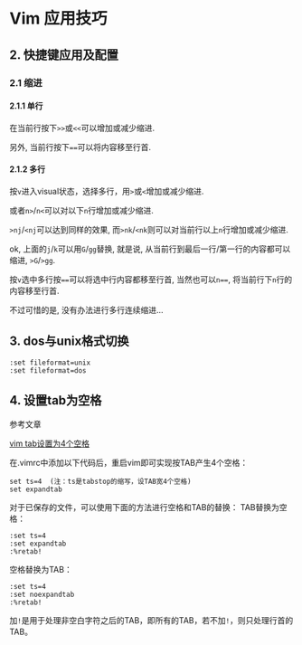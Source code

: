 # Vim 应用技巧

## 2. 快捷键应用及配置

### 2.1 缩进

#### 2.1.1 单行

在当前行按下`>>`或`<<`可以增加或减少缩进.

另外, 当前行按下`==`可以将内容移至行首.

#### 2.1.2 多行

按`v`进入visual状态，选择多行，用`>`或`<`增加或减少缩进.

或者`n>`/`n<`可以对以下`n`行增加或减少缩进. 

`>nj`/`<nj`可以达到同样的效果, 而`>nk`/`<nk`则可以对当前行以上`n`行增加或减少缩进.

ok, 上面的`j`/`k`可以用`G`/`gg`替换, 就是说, 从当前行到最后一行/第一行的内容都可以缩进, `>G`/`>gg`.

按`v`选中多行按`==`可以将选中行内容都移至行首, 当然也可以`n==`, 将当前行下`n`行的内容移至行首.

不过可惜的是, 没有办法进行多行连续缩进...

## 3. dos与unix格式切换

```
:set fileformat=unix
:set fileformat=dos
```

## 4. 设置tab为空格

参考文章

[vim tab设置为4个空格](http://blog.csdn.net/jiang1013nan/article/details/6298727)

在.vimrc中添加以下代码后，重启vim即可实现按TAB产生4个空格：

```
set ts=4  (注：ts是tabstop的缩写，设TAB宽4个空格)
set expandtab
```

对于已保存的文件，可以使用下面的方法进行空格和TAB的替换：
TAB替换为空格：
```
:set ts=4
:set expandtab
:%retab!
```

空格替换为TAB：

```
:set ts=4
:set noexpandtab
:%retab!
```

加`!`是用于处理非空白字符之后的TAB，即所有的TAB，若不加`!`，则只处理行首的TAB。